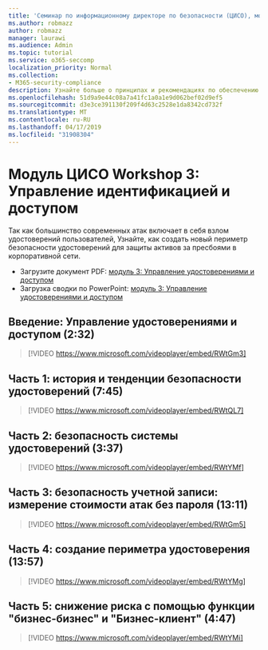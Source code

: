 ```yaml
---
title: 'Семинар по информационному директоре по безопасности (ЦИСО), модуль 3: идентификация и управление доступом'
ms.author: robmazz
author: robmazz
manager: laurawi
ms.audience: Admin
ms.topic: tutorial
ms.service: o365-seccomp
localization_priority: Normal
ms.collection:
- M365-security-compliance
description: Узнайте больше о принципах и рекомендациях по обеспечению безопасности модернизации в Организации.
ms.openlocfilehash: 51d9a9e44c08a7a41fc1a0a1e9d062bef02d9ef5
ms.sourcegitcommit: d3e3ce391130f209f4d63c2528e1da8342cd732f
ms.translationtype: MT
ms.contentlocale: ru-RU
ms.lasthandoff: 04/17/2019
ms.locfileid: "31908304"
---
```

# <a name="ciso-workshop-module-3-identity-and-access-management"></a>Модуль ЦИСО Workshop 3: Управление идентификацией и доступом 

Так как большинство современных атак включает в себя взлом удостоверений пользователей, Узнайте, как создать новый периметр безопасности удостоверений для защиты активов за пресбоями в корпоративной сети.

- Загрузите документ PDF: [модуль 3: Управление удостоверениями и доступом](media/ciso-workshop-3-identity-protection.pdf)
- Загрузка сводки по PowerPoint: [модуль 3: Управление удостоверениями и доступом](https://docs.microsoft.com/office365/securitycompliance/media/ciso-workshop-3-identity-protection.pptx)

## <a name="introduction-identity-and-access-management-232"></a>Введение: Управление удостоверениями и доступом (2:32)

> [!VIDEO https://www.microsoft.com/videoplayer/embed/RWtGm3]

## <a name="part-1-history-and-trends-of-identity-security-745"></a>Часть 1: история и тенденции безопасности удостоверений (7:45)

> [!VIDEO https://www.microsoft.com/videoplayer/embed/RWtQL7]

## <a name="part-2-identity-system-security-337"></a>Часть 2: безопасность системы удостоверений (3:37)

> [!VIDEO https://www.microsoft.com/videoplayer/embed/RWtYMf]

## <a name="part-3-account-security-measuring-cost-of-attack-password-less-authentication-1311"></a>Часть 3: безопасность учетной записи: измерение стоимости атак без пароля (13:11)

> [!VIDEO https://www.microsoft.com/videoplayer/embed/RWtGm5]

## <a name="part-4-building-an-identity-perimeter-1357"></a>Часть 4: создание периметра удостоверения (13:57)

> [!VIDEO https://www.microsoft.com/videoplayer/embed/RWtYMg]

## <a name="part-5-lowering-risk-using-business-to-business-and-business-to-customer-447"></a>Часть 5: снижение риска с помощью функции "бизнес-бизнес" и "Бизнес-клиент" (4:47)

> [!VIDEO https://www.microsoft.com/videoplayer/embed/RWtYMi]